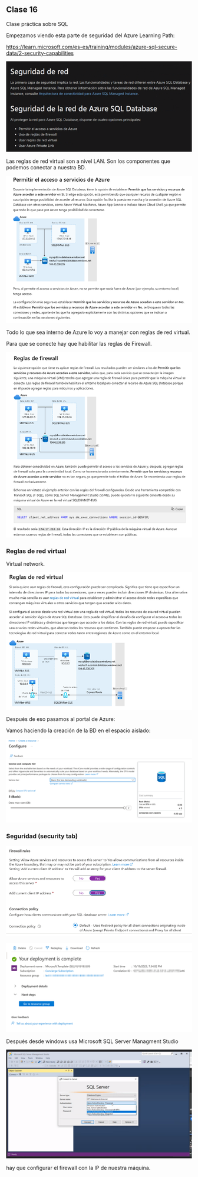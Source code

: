 ## Clase 16

Clase práctica sobre SQL

Empezamos viendo esta parte de seguridad del Azure Learning Path:

https://learn.microsoft.com/es-es/training/modules/azure-sql-secure-data/2-security-capabilities

![](./224-assets/ppt-136-nube.png)

Las reglas de red virtual son a nivel LAN. Son los componentes que podemos conectar a nuestra BD.

![](./224-assets/ppt-137-nube.png)

Todo lo que sea interno de Azure lo voy a manejar con reglas de red virtual.

Para que se conecte hay que habilitar las reglas de Firewall.

![](./224-assets/ppt-138-nube.png)

### Reglas de red virtual

Virtual network. 

![](./224-assets/ppt-139-nube.png)

Después de eso pasamos al portal de Azure:

Vamos haciendo la creación de la BD en el espacio aislado:

![](./224-assets/ppt-140-nube.png)

### Seguridad (security tab)

![](./224-assets/ppt-141-nube.png)

![](./224-assets/ppt-142-nube.png)

Después desde windows usa Microsoft SQL Server Managment Studio

![](./224-assets/ppt-143-nube.png)

hay que configurar el firewall con la IP de nuestra máquina.